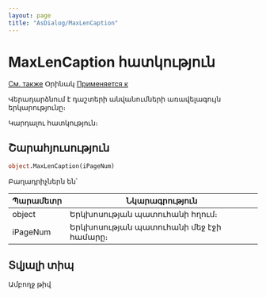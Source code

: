 ```yaml
---
layout: page
title: "AsDialog/MaxLenCaption"
---
```



# MaxLenCaption  հատկություն

[См. также](../Asustpar.md) Օրինակ [Применяется к](../Asustpar.md)

Վերադարձնում է դաշտերի անվանումների առավելագույն երկարությունը։

Կարդալու հատկություն։ 

## Շարահյուսություն

``` vb
object.MaxLenCaption(iPageNum)
```
Բաղադրիչներն են՝

| Պարամետր | Նկարագրություն |
|--|--|
| object | Երկխոսության պատուհանի հղում։ |
| iPageNum| Երկխոսության պատուհանի մեջ էջի համարը։ |


## Տվյալի տիպ

Ամբողջ թիվ
